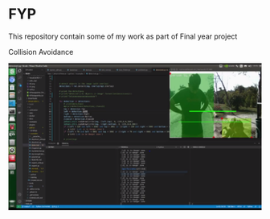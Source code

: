 # FYP
This repository contain some of my work as part of Final year project


Collision Avoidance

![](./img/1.PNG)
